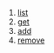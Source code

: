 1. <a href ="https://ibb.co/QDSFNLN">list</a>
2. <a href = "https://ibb.co/2qpqtZC">get</a>
3. <a href= "https://ibb.co/dkfRdwG">add</a>
4. <a href = "https://ibb.co/wrJSrss">remove</a>
